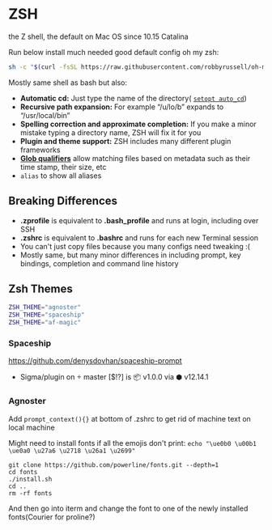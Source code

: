 # ZSH

the Z shell, the default on Mac OS since 10.15 Catalina

Run below install much needed good default config oh my zsh:

```bash
sh -c "$(curl -fsSL https://raw.githubusercontent.com/robbyrussell/oh-my-zsh/master/tools/install.sh)"
```

Mostly same shell as bash but also:

- **Automatic cd:** Just type the name of the directory( [`setopt auto_cd`](http://zsh.sourceforge.net/Doc/Release/Options.html#index-AUTO_005fCD))
- **Recursive path expansion:** For example “/u/lo/b” expands to “/usr/local/bin”
- **Spelling correction and approximate completion:** If you make a minor mistake typing a directory name, ZSH will fix it for you
- **Plugin and theme support:** ZSH includes many different plugin frameworks
- **[Glob qualifiers](http://zsh.sourceforge.net/Doc/Release/Expansion.html#Glob-Qualifiers)** allow matching files based on metadata such as their time stamp, their size, etc
- `alias` to show all aliases

## Breaking Differences

- **.zprofile** is equivalent to **.bash_profile** and runs at login, including over SSH
- **.zshrc** is equivalent to **.bashrc** and runs for each new Terminal session
- You can't just copy files because you many configs need tweaking :(
- Mostly same, but many minor differences in including prompt, key bindings, completion and command line history

## Zsh Themes

```zsh
ZSH_THEME="agnoster" 
ZSH_THEME="spaceship"
ZSH_THEME="af-magic"
```

### Spaceship

https://github.com/denysdovhan/spaceship-prompt

- Sigma/plugin on  master [$!?] is 📦 v1.0.0 via ⬢ v12.14.1

### Agnoster

Add `prompt_context(){}` at bottom of .zshrc to get rid of machine text on local machine

Might need to install fonts if all the emojis don't print: `echo "\ue0b0 \u00b1 \ue0a0 \u27a6 \u2718 \u26a1 \u2699"`

```
git clone https://github.com/powerline/fonts.git --depth=1
cd fonts
./install.sh
cd ..
rm -rf fonts
```

And then go into iterm and change the font to one of the newly installed fonts(Courier for proline?)